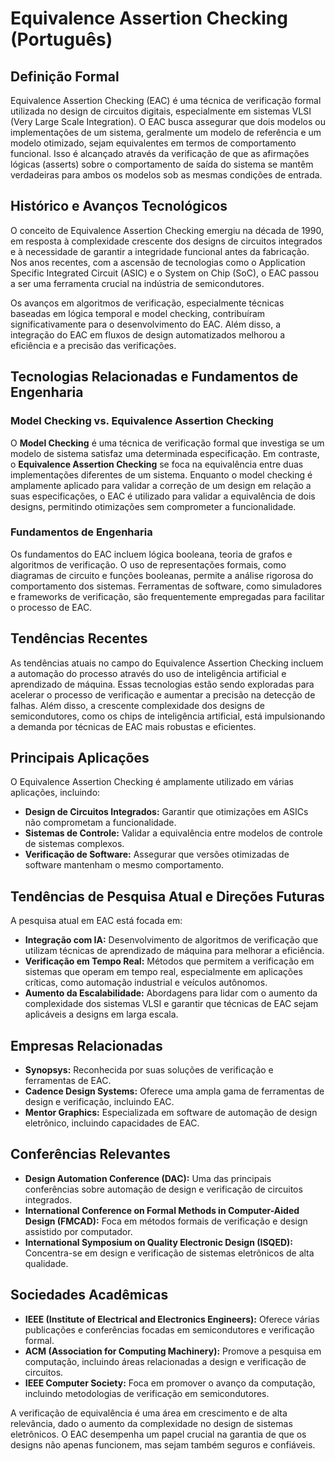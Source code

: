 # Equivalence Assertion Checking (Português)

## Definição Formal

Equivalence Assertion Checking (EAC) é uma técnica de verificação formal utilizada no design de circuitos digitais, especialmente em sistemas VLSI (Very Large Scale Integration). O EAC busca assegurar que dois modelos ou implementações de um sistema, geralmente um modelo de referência e um modelo otimizado, sejam equivalentes em termos de comportamento funcional. Isso é alcançado através da verificação de que as afirmações lógicas (asserts) sobre o comportamento de saída do sistema se mantêm verdadeiras para ambos os modelos sob as mesmas condições de entrada.

## Histórico e Avanços Tecnológicos

O conceito de Equivalence Assertion Checking emergiu na década de 1990, em resposta à complexidade crescente dos designs de circuitos integrados e à necessidade de garantir a integridade funcional antes da fabricação. Nos anos recentes, com a ascensão de tecnologias como o Application Specific Integrated Circuit (ASIC) e o System on Chip (SoC), o EAC passou a ser uma ferramenta crucial na indústria de semicondutores.

Os avanços em algoritmos de verificação, especialmente técnicas baseadas em lógica temporal e model checking, contribuíram significativamente para o desenvolvimento do EAC. Além disso, a integração do EAC em fluxos de design automatizados melhorou a eficiência e a precisão das verificações.

## Tecnologias Relacionadas e Fundamentos de Engenharia

### Model Checking vs. Equivalence Assertion Checking

O **Model Checking** é uma técnica de verificação formal que investiga se um modelo de sistema satisfaz uma determinada especificação. Em contraste, o **Equivalence Assertion Checking** se foca na equivalência entre duas implementações diferentes de um sistema. Enquanto o model checking é amplamente aplicado para validar a correção de um design em relação a suas especificações, o EAC é utilizado para validar a equivalência de dois designs, permitindo otimizações sem comprometer a funcionalidade.

### Fundamentos de Engenharia

Os fundamentos do EAC incluem lógica booleana, teoria de grafos e algoritmos de verificação. O uso de representações formais, como diagramas de circuito e funções booleanas, permite a análise rigorosa do comportamento dos sistemas. Ferramentas de software, como simuladores e frameworks de verificação, são frequentemente empregadas para facilitar o processo de EAC.

## Tendências Recentes

As tendências atuais no campo do Equivalence Assertion Checking incluem a automação do processo através do uso de inteligência artificial e aprendizado de máquina. Essas tecnologias estão sendo exploradas para acelerar o processo de verificação e aumentar a precisão na detecção de falhas. Além disso, a crescente complexidade dos designs de semicondutores, como os chips de inteligência artificial, está impulsionando a demanda por técnicas de EAC mais robustas e eficientes.

## Principais Aplicações

O Equivalence Assertion Checking é amplamente utilizado em várias aplicações, incluindo:

- **Design de Circuitos Integrados:** Garantir que otimizações em ASICs não comprometam a funcionalidade.
- **Sistemas de Controle:** Validar a equivalência entre modelos de controle de sistemas complexos.
- **Verificação de Software:** Assegurar que versões otimizadas de software mantenham o mesmo comportamento.

## Tendências de Pesquisa Atual e Direções Futuras

A pesquisa atual em EAC está focada em:

- **Integração com IA:** Desenvolvimento de algoritmos de verificação que utilizam técnicas de aprendizado de máquina para melhorar a eficiência.
- **Verificação em Tempo Real:** Métodos que permitem a verificação em sistemas que operam em tempo real, especialmente em aplicações críticas, como automação industrial e veículos autônomos.
- **Aumento da Escalabilidade:** Abordagens para lidar com o aumento da complexidade dos sistemas VLSI e garantir que técnicas de EAC sejam aplicáveis a designs em larga escala.

## Empresas Relacionadas

- **Synopsys:** Reconhecida por suas soluções de verificação e ferramentas de EAC.
- **Cadence Design Systems:** Oferece uma ampla gama de ferramentas de design e verificação, incluindo EAC.
- **Mentor Graphics:** Especializada em software de automação de design eletrônico, incluindo capacidades de EAC.

## Conferências Relevantes

- **Design Automation Conference (DAC):** Uma das principais conferências sobre automação de design e verificação de circuitos integrados.
- **International Conference on Formal Methods in Computer-Aided Design (FMCAD):** Foca em métodos formais de verificação e design assistido por computador.
- **International Symposium on Quality Electronic Design (ISQED):** Concentra-se em design e verificação de sistemas eletrônicos de alta qualidade.

## Sociedades Acadêmicas

- **IEEE (Institute of Electrical and Electronics Engineers):** Oferece várias publicações e conferências focadas em semicondutores e verificação formal.
- **ACM (Association for Computing Machinery):** Promove a pesquisa em computação, incluindo áreas relacionadas a design e verificação de circuitos.
- **IEEE Computer Society:** Foca em promover o avanço da computação, incluindo metodologias de verificação em semicondutores.

A verificação de equivalência é uma área em crescimento e de alta relevância, dado o aumento da complexidade no design de sistemas eletrônicos. O EAC desempenha um papel crucial na garantia de que os designs não apenas funcionem, mas sejam também seguros e confiáveis.